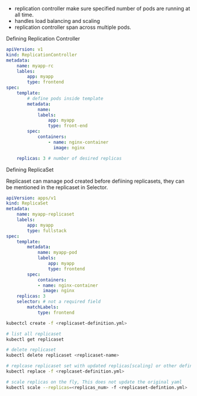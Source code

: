 - replication controller make sure specified number of pods are running at all time.
- handles load balancing and scaling
- replication controller span across multiple pods.

Defining Replication Controller

```yaml
apiVersion: v1
kind: ReplicationController
metadata:
	name: myapp-rc
	lables:
		app: myapp
		type: frontend
spec:
	template:
		# define pods inside template
		metadata:
			name:
			labels:
				app: myapp
				type: front-end
		spec:
			containers:
				- name: nginx-container
				  image: nginx

	replicas: 3 # number of desired replicas
```

Defining ReplicaSet

Replicaset can manage pod created before defiining replicasets, they can be mentioned in the replicaset in Selector.

```yaml
apiVersion: apps/v1
kind: ReplicaSet
metadata:
	name: myapp-replicaset
	labels:
		app: myapp
		type: fullstack
spec:
	template:
		metadata:
			name: myapp-pod
			labels:
				app: myapp
				type: frontend
		spec:
			containers:
			- name: nginx-container
			  image: nginx
	replicas: 3
	selector: # not a required field
		matchLabels:
			type: frontend
```


```bash
kubectcl create -f <replicaset-definition.yml>

# list all replicaset
kubectl get replicaset

# delete replicaset
kubectl delete replicaset <replicaset-name>

# replcase replicaset set with updated replicas[scaling] or other definition changes
kubectl replace -f <replcaset-definition.yml>

# scale replicas on the fly, This does not update the original yaml
kubectl scale --replicas=<replicas_num> -f <replicaset-defintion.yml>
```

